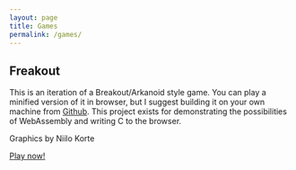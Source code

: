 ```yaml
---
layout: page
title: Games 
permalink: /games/
---
```

## Freakout

This is an iteration of a Breakout/Arkanoid style game. You can play a minified version of it in browser, but I suggest building it on your own machine from [Github](https://www.github.com/eikrt/freakout). This project exists for demonstrating the possibilities of WebAssembly and writing C to the browser.

Graphics by Niilo Korte

[Play now!](/freakout/)
